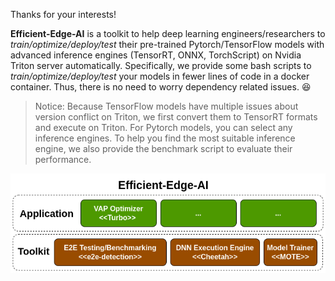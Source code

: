 Thanks for your interests!

__Efficient-Edge-AI__ is a toolkit to help deep learning engineers/researchers to _train/optimize/deploy/test_ their pre-trained Pytorch/TensorFlow models with advanced inference engines (TensorRT, ONNX, TorchScript) on Nvidia Triton server automatically. Specifically, we provide some bash scripts to _train/optimize/deploy/test_ your models in fewer lines of code in a docker container. Thus, there is no need to worry dependency related issues. 😆

> Notice: Because TensorFlow models have multiple issues about version conflict on Triton, we first convert them to TensorRT formats and execute on Triton. For Pytorch models, you can select any inference engines. To help you find the most suitable inference engine, we also provide the benchmark script to evaluate their performance.

<p align="center">
  <img src="https://github.com/efficient-edge/.github/blob/master/media/architecture.png" />
</p>

